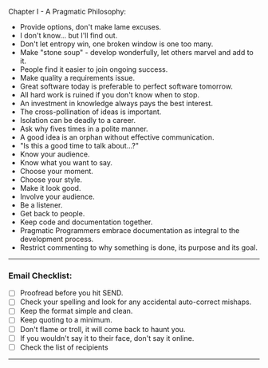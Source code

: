 Chapter I - A Pragmatic Philosophy:

- Provide options, don't make lame excuses.
- I don't know... but I'll find out.
- Don't let entropy win, one broken window is one too many.
- Make "stone soup" - develop wonderfully, let others marvel and add to it.
- People find it easier to join ongoing success.
- Make quality a requirements issue.
- Great software today is preferable to perfect software tomorrow.
- All hard work is ruined if you don't know when to stop.
- An investment in knowledge always pays the best interest.
- The cross-pollination of ideas is important.
- Isolation can be deadly to a career.
- Ask why fives times in a polite manner.
- A good idea is an orphan without effective communication.
- "Is this a good time to talk about...?"
- Know your audience.
- Know what you want to say.
- Choose your moment.
- Choose your style.
- Make it look good.
- Involve your audience.
- Be a listener.
- Get back to people.
- Keep code and documentation together.
- Pragmatic Programmers embrace documentation as integral to the development process.
- Restrict commenting to why something is done, its purpose and its goal.

---

### Email Checklist:

- [ ] Proofread before you hit SEND.
- [ ] Check your spelling and look for any accidental auto-correct mishaps.
- [ ] Keep the format simple and clean.
- [ ] Keep quoting to a minimum.
- [ ] Don't flame or troll, it will come back to haunt you.
- [ ] If you wouldn't say it to their face, don't say it online.
- [ ] Check the list of recipients

---
